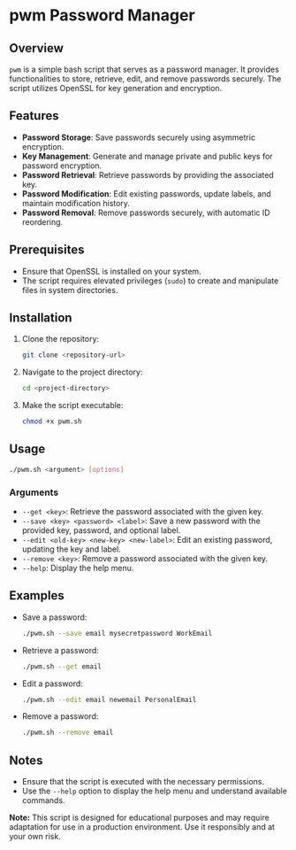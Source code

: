 # pwm Password Manager

## Overview

`pwm` is a simple bash script that serves as a password manager. It provides functionalities to store, retrieve, edit, and remove passwords securely. The script utilizes OpenSSL for key generation and encryption.

## Features

- **Password Storage**: Save passwords securely using asymmetric encryption.
- **Key Management**: Generate and manage private and public keys for password encryption.
- **Password Retrieval**: Retrieve passwords by providing the associated key.
- **Password Modification**: Edit existing passwords, update labels, and maintain modification history.
- **Password Removal**: Remove passwords securely, with automatic ID reordering.

## Prerequisites

- Ensure that OpenSSL is installed on your system.
- The script requires elevated privileges (`sudo`) to create and manipulate files in system directories.

## Installation

1. Clone the repository:

   ```bash
   git clone <repository-url>
   ```

2. Navigate to the project directory:

   ```bash
   cd <project-directory>
   ```

3. Make the script executable:

   ```bash
   chmod +x pwm.sh
   ```

## Usage

```bash
./pwm.sh <argument> [options]
```

### Arguments

- `--get <key>`: Retrieve the password associated with the given key.
- `--save <key> <password> <label>`: Save a new password with the provided key, password, and optional label.
- `--edit <old-key> <new-key> <new-label>`: Edit an existing password, updating the key and label.
- `--remove <key>`: Remove a password associated with the given key.
- `--help`: Display the help menu.

## Examples

- Save a password:

  ```bash
  ./pwm.sh --save email mysecretpassword WorkEmail
  ```

- Retrieve a password:

  ```bash
  ./pwm.sh --get email
  ```

- Edit a password:

  ```bash
  ./pwm.sh --edit email newemail PersonalEmail
  ```

- Remove a password:

  ```bash
  ./pwm.sh --remove email
  ```

## Notes

- Ensure that the script is executed with the necessary permissions.
- Use the `--help` option to display the help menu and understand available commands.

**Note:** This script is designed for educational purposes and may require adaptation for use in a production environment. Use it responsibly and at your own risk.
